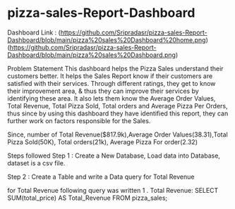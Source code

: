 # pizza-sales-Report-Dashboard
Dashboard Link :
(https://github.com/Sripradasr/pizza-sales-Report-Dashboard/blob/main/pizza%20sales%20Dashboard%20home.png)
(https://github.com/Sripradasr/pizza-sales-Report-Dashboard/blob/main/pizza%20sales%20Dashboard.png)
 
 Problem Statement
 This dashboard helps the Pizza Sales understand their customers better. It helps the Sales Report know if their customers are satisfied with their services. Through different ratings, they get to know their improvement area, & thus they can improve their services by identifying these area. It also lets them know the Average Order Values, Total Revenue, Total Pizza Sold, Total orders and Average Pizza Per Orders, thus since by using this dashboard they have identified this report, they can further work on factors responsible for the Sales.
 
Since, number of Total Revenue($817.9k),Average Order Values(38.31),Total Pizza Sold(50K), Total orders(21k), Average Pizza For order(2.32)

Steps followed
Step 1 : Create a New Database, Load data into Database, dataset is a csv file.

Step 2 : Create a Table and write a Data query for Total Revenue

for Total Revenue following query was written
1 . Total Revenue: SELECT SUM(total_price) AS Total_Revenue FROM pizza_sales;
